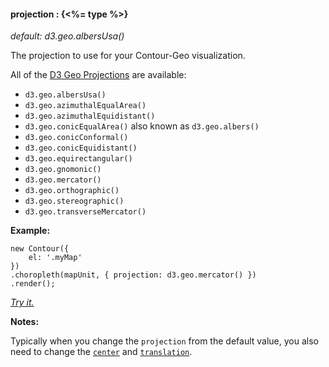 #### **projection** : {<%= type %>}

*default: d3.geo.albersUsa()*

The projection to use for your Contour-Geo visualization.

All of the [D3 Geo Projections](https://github.com/mbostock/d3/wiki/Geo-Projections) are available:

* `d3.geo.albersUsa()`
* `d3.geo.azimuthalEqualArea()`
* `d3.geo.azimuthalEquidistant()`
* `d3.geo.conicEqualArea()` also known as `d3.geo.albers()`
* `d3.geo.conicConformal()`
* `d3.geo.conicEquidistant()`
* `d3.geo.equirectangular()`
* `d3.geo.gnomonic()`
* `d3.geo.mercator()`
* `d3.geo.orthographic()`
* `d3.geo.stereographic()`
* `d3.geo.transverseMercator()`


**Example:**

	new Contour({
		el: '.myMap'
	})
	.choropleth(mapUnit, { projection: d3.geo.mercator() })
	.render();

*[Try it.](<%= jsFiddleLink %>)*

**Notes:**

Typically when you change the `projection` from the default value, you also need to change the [`center`](#geo_config-geo_config/config.choropleth.center) and [`translation`](#geo_config-geo_config/config.choropleth.translation).

